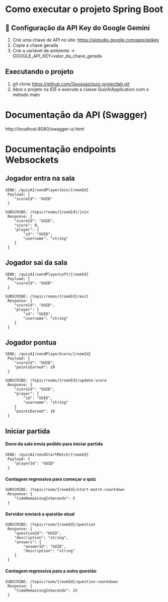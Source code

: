 # Como executar o projeto Spring Boot
## 🔑 Configuração da API Key do Google Gemini
1. Crie uma chave de API no site: https://aistudio.google.com/app/apikey
2. Copie a chave gerada
3. Crie a variável de ambiente -> GOOGLE_API_KEY=valor_da_chave_gerada

## Executando o projeto
1. git clone https://github.com/Gpossas/quiz-projectlab.git
2. Abra o projeto na IDE e execute a classe QuizAiApplication com o método main

# Documentação da API (Swagger)
http://localhost:8080/swagger-ui.html

# Documentação endpoints Websockets

## Jogador entra na sala
```
SEND: /quizAI/sendPlayerJoin/{roomId}
 Payload: {
    "scoreId": "UUID"
 }
```

```
SUBSCRIBE: /topic/rooms/{roomId}/join 
 Response: {
    "scoreId": "UUID",
    "score": 0,
    "player": {
        "id": "UUID",
        "username": "string"
    }
 }
```

## Jogador sai da sala

```
SEND: /quizAI/sendPlayerLeft/{roomId}
 Payload: {
    "scoreId": "UUID"
 }
```

```
SUBSCRIBE: /topic/rooms/{roomId}/exit
 Response: {
    "scoreId": "UUID",
    "player": {
        "id": "UUID",
        "username": "string"
    }
 }
```

## Jogador pontua

```
SEND: /quizAI/sendPlayerScore/{roomId}
 Payload: {
    "scoreId": "UUID",
    "pointsEarned": 10
 }
```

```
SUBSCRIBE: /topic/rooms/{roomId}/update-score
 Response: {
    "scoreId": "UUID",
    "player": {
        "id": "UUID",
        "username": "string"
    }
    "pointsEarned": 10
 }
```

## Iniciar partida

#### Dono da sala envia pedido para iniciar partida
```
SEND: /quizAI/sendStartMatch/{roomId}
 Payload: {
    "playerId": "UUID"
 }
```

#### Contagem regressiva para começar o quiz
```
SUBSCRIBE: /topic/room/{roomId}/start-match-countdown
 Response: {
    "timeRemainingInSeconds": 5
 }
```

#### Servidor enviará a questão atual
```
SUBSCRIBE: /topic/room/{roomId}/question
 Response: {
    "questionId": "UUID",
    "description": "string",
    "answers": {
        "answerId": "UUID",
        "description": "string"
    }
 }
```

#### Contagem regressiva para a outra questão
```
SUBSCRIBE: /topic/room/{roomId}/question-countdown
 Response: {
    "timeRemainingInSeconds": 15
 }
```